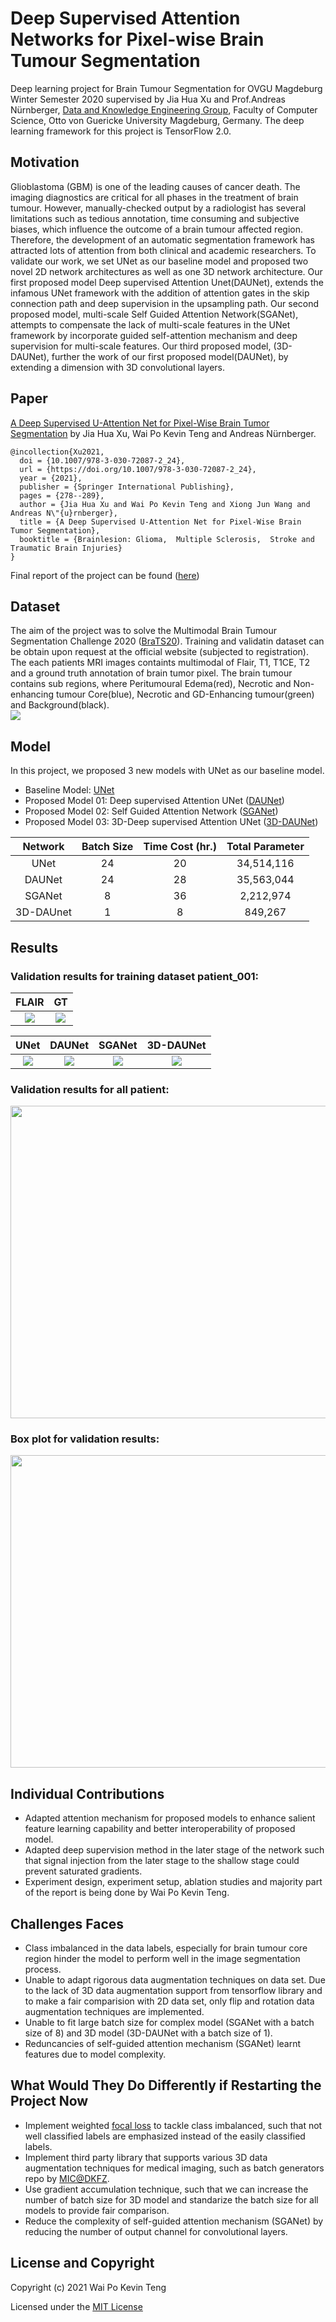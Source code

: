 # Deep Supervised Attention Networks for Pixel-wise Brain Tumour Segmentation 
Deep learning project for Brain Tumour Segmentation for OVGU Magdeburg Winter Semester 2020 supervised by Jia Hua Xu and Prof.Andreas Nürnberger, [Data and Knowledge Engineering Group](https://www.findke.ovgu.de/findke/en/), Faculty of Computer Science, Otto von Guericke University Magdeburg, Germany. The deep learning framework for this project is TensorFlow 2.0. 

## Motivation
Glioblastoma (GBM) is one of the leading causes of cancer death. The imaging diagnostics are critical for all phases in the treatment of brain tumour. However, manually-checked output by a radiologist has several limitations such as tedious annotation, time consuming and subjective biases, which influence the outcome of a brain tumour affected region. Therefore, the development of an automatic segmentation framework has attracted lots of attention from both clinical and academic researchers. To validate our work, we set UNet as our baseline model and proposed two novel 2D network architectures as well as one 3D network architecture. Our first proposed model Deep supervised Attention Unet(DAUNet), extends the infamous UNet framework with the addition of attention gates in the skip connection path and deep supervision in the upsampling path. Our second proposed model, multi-scale Self Guided Attention Network(SGANet), attempts to compensate the lack of multi-scale features in the UNet framework by incorporate guided self-attention mechanism and deep supervision for multi-scale features. Our third proposed model, (3D-DAUNet), further the work of our first proposed model(DAUNet), by extending a dimension with 3D convolutional layers.

## Paper
[A Deep Supervised U-Attention Net for Pixel-Wise Brain Tumor Segmentation](https://link.springer.com/chapter/10.1007%2F978-3-030-72087-2_24) by Jia Hua Xu, Wai Po Kevin Teng and Andreas Nürnberger. 
```
@incollection{Xu2021,
  doi = {10.1007/978-3-030-72087-2_24},
  url = {https://doi.org/10.1007/978-3-030-72087-2_24},
  year = {2021},
  publisher = {Springer International Publishing},
  pages = {278--289},
  author = {Jia Hua Xu and Wai Po Kevin Teng and Xiong Jun Wang and Andreas N\"{u}rnberger},
  title = {A Deep Supervised U-Attention Net for Pixel-Wise Brain Tumor Segmentation},
  booktitle = {Brainlesion: Glioma,  Multiple Sclerosis,  Stroke and Traumatic Brain Injuries}
} 
```

Final report of the project can be found ([here](Report/BraTS2020__finalReport.pdf))

## Dataset 
The aim of the project was to solve the Multimodal Brain Tumour Segmentation Challenge 2020 ([BraTS20](https://www.med.upenn.edu/cbica/brats2020/data.html)). Training and validatin dataset can be obtain upon request at the official website (subjected to registration). The each patients MRI images containts multimodal of Flair, T1, T1CE, T2 and a ground truth annotation of brain tumor pixel. The brain tumour contains sub regions, where Peritumoural Edema(red), Necrotic and Non-enhancing tumour Core(blue), Necrotic and
GD-Enhancing tumour(green) and Background(black).     
![](Fig/dataset.png)

## Model
In this project, we proposed 3 new models with UNet as our baseline model. 
- Baseline Model: [UNet](Model/BraTS20_Unet.ipynb)
- Proposed Model 01: Deep supervised Attention UNet ([DAUNet](Model/BraTS20_DAUNet.ipynb)) 
- Proposed Model 02: Self Guided Attention Network ([SGANet](Model/BraTS20_SGANet.ipynb))  
- Proposed Model 03: 3D-Deep supervised Attention UNet ([3D-DAUNet](Model/BraTS20_3D_DAUNet.ipynb)) 

| Network       | Batch Size    |Time Cost (hr.)| Total Parameter|
| :-----------: | :----------: | :-----------: | :-----------: |
| UNet  | 24  | 20 | 34,514,116 |
| DAUNet  | 24  | 28| 35,563,044 |
|SGANet| 8 | 36 | 2,212,974 |
|3D-DAUnet| 1 | 8 | 849,267|

## Results 
### Validation results for training dataset patient_001:

|FLAIR|GT|
|:--:|:--:|
|![](Fig/gif/Flair_001.gif)|![](Fig/gif/Seg_001_fps5.gif)|

  
|UNet|DAUNet|SGANet|3D-DAUNet|
|:--:|:--:|:--:|:--:|
|![](Fig/gif/UNet_001.gif)|![](Fig/gif/DAUNet_001.gif)|![](Fig/gif/SGANet_001.gif)|![](Fig/gif/3DDAUNet_001.gif)|

### Validation results for all patient:
<p align="center">
<img src="Fig/Validation_Results_Table.PNG" width="600" height="500">
</p>

### Box plot for validation results:
<p align="center">
<img src="Fig/_Validation_dice_box.png" width="600" height="500">
</p>

## Individual Contributions
- Adapted attention mechanism for proposed models to enhance salient feature learning capability and better interoperability of proposed model. 
- Adapted deep supervision method in the later stage of the network such that signal injection from the later stage to the shallow stage could prevent saturated gradients. 
- Experiment design, experiment setup, ablation studies and majority part of the report is being done by Wai Po Kevin Teng.  

## Challenges Faces
- Class imbalanced in the data labels, especially for brain tumour core region hinder the model to perform well in the image segmentation process. 
- Unable to adapt rigorous data augmentation techniques on data set. Due to the lack of 3D data augmentation support from tensorflow library and to make a fair comparision with 2D data set, only flip and rotation data augmentation techniques are implemented. 
- Unable to fit large batch size for complex model (SGANet with a batch size of 8) and 3D model (3D-DAUNet with a batch size of 1). 
- Reduncancies of self-guided attention mechanism (SGANet) learnt features due to model complexity.  


## What Would They Do Differently if Restarting the Project Now
- Implement weighted [focal loss](https://arxiv.org/abs/1708.02002) to tackle class imbalanced, such that not well classified labels are emphasized instead of the easily classified labels. 
- Implement third party library that supports various 3D data augmentation techniques for medical imaging, such as 
  batch generators repo by [MIC@DKFZ](https://github.com/MIC-DKFZ/batchgenerators). 
- Use gradient accumulation technique, such that we can increase the number of batch size for 3D model and standarize the batch size for all models to provide fair comparison. 
- Reduce the complexity of self-guided attention mechanism (SGANet) by reducing the number of output channel for convolutional layers. 

## License and Copyright
Copyright (c) 2021 Wai Po Kevin Teng 

Licensed under the [MIT License](LICENSE)
